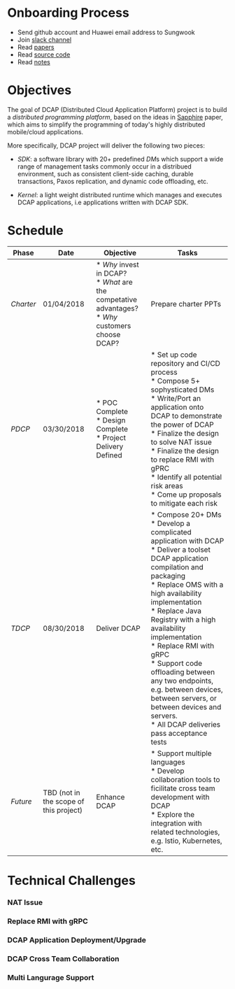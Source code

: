 
# Onboarding Process
* Send github account and Huawei email address to Sungwook
* Join [slack channel](https://huawei.slack.com/)
* Read [papers](https://sapphire.cs.washington.edu/research/)
* Read [source code](https://sapphire.cs.washington.edu/code.html)
* Read [notes](https://github.com/bitbyteshort/DCAP-Sapphire-Main/blob/master/docs/SapphireInternal.md)

# Objectives

The goal of DCAP (Distributed Cloud Application Platform) project is to build a *distributed programming platform*, based on the ideas in [Sapphire](https://sapphire.cs.washington.edu/papers/sapphire-osdi14.pdf) paper, which aims to simplify the programming of today's highly distributed mobile/cloud applications.

More specifically, DCAP project will deliver the following two pieces:

* *SDK*: a software library with 20+ predefined *DM*s which support a wide range of management tasks commonly occur in a distribued environment, such as consistent client-side caching, durable transactions, Paxos replication, and dynamic code offloading, etc.  
 
* *Kernel*: a light weight distributed runtime which manages and executes DCAP applications, i.e applications written with DCAP SDK. 

# Schedule

|Phase | Date | Objective | Tasks|
|------|------|-----------|------|
|*Charter*| 01/04/2018 | * *Why* invest in DCAP? <br/> * *What* are the competative advantages? <br/> * *Why* customers choose DCAP? | Prepare charter PPTs |
| *PDCP*| 03/30/2018 |* POC Complete <br/> * Design Complete<br/> * Project Delivery Defined|  * Set up code repository and CI/CD process <br/> * Compose 5+ sophysticated DMs <br/> * Write/Port an application onto DCAP to demonstrate the power of DCAP <br/> * Finalize the design to solve NAT issue <br/> * Finalize the design to replace RMI with gPRC <br/> * Identify all potential risk areas <br/> * Come up proposals to mitigate each risk |
|*TDCP*| 08/30/2018 | Deliver DCAP | * Compose 20+ DMs <br/> * Develop a complicated application with DCAP <br/> * Deliver a toolset DCAP application compilation and packaging <br/> * Replace OMS with a high availability implementation <br/> * Replace Java Registry with a high availability implementation <br/> * Replace RMI with gRPC <br/> * Support code offloading between any two endpoints, e.g. between devices, between servers, or between devices and servers. <br/> * All DCAP deliveries pass acceptance tests|
|*Future*| TBD (not in the scope of this project) | Enhance DCAP | * Support multiple languages <br/> * Develop collaboration tools to ficilitate cross team development with DCAP <br/> * Explore the integration with related technologies, e.g. Istio, Kubernetes, etc.



  
# Technical Challenges

### NAT Issue
### Replace RMI with gRPC
### DCAP Application Deployment/Upgrade
### DCAP Cross Team Collaboration
### Multi Langurage Support
